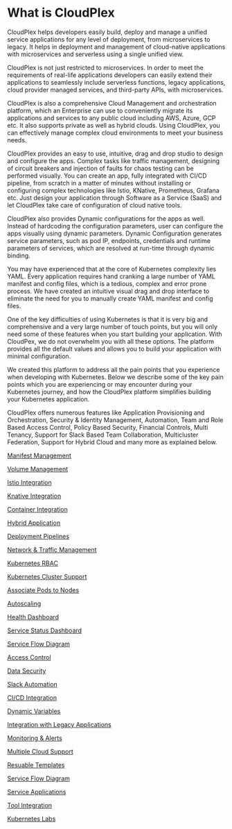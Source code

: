 # What is CloudPlex

CloudPlex helps developers easily build, deploy and manage a unified service applications for any level of deployment, from microservices to legacy. It helps in deployment and management of cloud-native applications with microservices and serverless using a single unified view. 

CloudPlex is not just restricted to microservices. In order to meet the requirements of real-life applications developers can easily extend their applications to seamlessly include serverless functions, legacy applications, cloud provider managed services, and third-party APIs, with microservices.

CloudPlex is also a comprehensive Cloud Management and orchestration platform, which an Enterprise can use to conveniently migrate its applications and services to any public cloud including AWS, Azure, GCP etc. It also supports private as well as hybrid clouds. Using CloudPlex, you can effectively manage complex cloud environments to meet your business needs.

CloudPlex provides an easy to use, intuitive, drag and drop studio to design and configure the apps. Complex tasks like traffic management, designing of circuit breakers and injection of faults for chaos testing can be performed visually. You can create an app, fully integrated with CI/CD pipeline, from scratch in a matter of minutes without installing or configuring complex technologies like Istio, KNative, Prometheus, Grafana etc. Just design your application through Software as a Service (SaaS) and let CloudPlex take care of configuration of cloud native tools. 

CloudPlex also provides Dynamic configurations for the apps as well. Instead of hardcoding the configuration parameters, user can configure the apps visually using dynamic parameters. Dynamic Configuration generates service parameters, such as pod IP, endpoints, credentials and runtime parameters of services, which are resolved at run-time through dynamic binding.

You may have experienced that at the core of Kubernetes complexity lies YAML. Every application requires hand cranking a large number of YAML manifest and config files, which is a tedious, complex and error prone process.  We have created an intuitive visual drag and drop interface to eliminate the need for you to manually create YAML manifest and config files. 

One of the key difficulties of using Kubernetes is that it is very big and comprehensive and a very large number of touch points, but you will only need some of these features when you start building your application. With CloudPex, we do not overwhelm you with all these options. The platform provides all the default values and allows you to build your application with minimal configuration. 

We created this platform to address all the pain points that you experience when developing with Kubernetes.  Below we describe some of the key pain points which you are experiencing  or may encounter during your Kubernetes journey, and how the CloudPlex platform simplifies building your Kubernetes application.

CloudPlex offers numerous features like Application Provisioning and Orchestration, Security & Identity Management, Automation, Team and Role Based Access Control, Policy Based Security, Financial Controls, Multi Tenancy, Support for Slack Based Team Collaboration, Multicluster Federation, Support for Hybrid Cloud and many more as explained below.  

[Manifest Management](/pages/user-guide/overview/cloudplex-features/cloudplex-features?id=manifest-management)

[Volume Management](/pages/user-guide/overview/cloudplex-features/cloudplex-features?id=volume-management)

[Istio Integration](/pages/user-guide/overview/cloudplex-features/cloudplex-features?id=istio-integration)

[Knative Integration](/pages/user-guide/overview/cloudplex-features/cloudplex-features?id=knative-integration)

[Container Integration](/pages/user-guide/overview/cloudplex-features/cloudplex-features?id=container-integration)

[Hybrid Application](/pages/user-guide/overview/cloudplex-features/cloudplex-features?id=hybrid-application)

[Deployment Pipelines](/pages/user-guide/overview/cloudplex-features/cloudplex-features?id=deployment-pipelines)

[Network & Traffic Management](/pages/user-guide/overview/cloudplex-features/cloudplex-features?id=network-traffic-management)

[Kubernetes RBAC](/pages/user-guide/overview/cloudplex-features/cloudplex-features?id=kubernetes-rbac)

[Kubernetes Cluster Support](/pages/user-guide/overview/cloudplex-features/cloudplex-features?id=kubernetes-cluster-support)

[Associate Pods to Nodes](/pages/user-guide/overview/cloudplex-features/cloudplex-features?id=associate-pods-to-nodes)

[Autoscaling](/pages/user-guide/overview/cloudplex-features/cloudplex-features?id=autoscaling)

[Health Dashboard](/pages/user-guide/overview/cloudplex-features/cloudplex-features?id=health-dashboard)

[Service Status Dashboard](/pages/user-guide/overview/cloudplex-features/cloudplex-features?id=service-status-dashboard)

[Service Flow Diagram](/pages/user-guide/overview/cloudplex-features/cloudplex-features?id=service-flow-diagram)

[Access Control](/pages/user-guide/overview/cloudplex-features/cloudplex-features?id=access-control)

[Data Security](/pages/user-guide/overview/cloudplex-features/cloudplex-features?id=data-security)

[Slack Automation](/pages/user-guide/overview/cloudplex-features/cloudplex-features?id=slack-automation)

[CI/CD Integration](/pages/user-guide/overview/cloudplex-features/cloudplex-features?id=cicd-integration)

[Dynamic Variables](/pages/user-guide/overview/cloudplex-features/cloudplex-features?id=dynamic-variables)

[Integration with Legacy Applications](/pages/user-guide/overview/cloudplex-features/cloudplex-features?id=integration-with-legacy-applications)

[Monitoring & Alerts](/pages/user-guide/overview/cloudplex-features/cloudplex-features?id=monitoring-amp-alerts)

[Multiple Cloud Support](/pages/user-guide/overview/cloudplex-features/cloudplex-features?id=multiple-cloud-support)

[Resuable Templates](/pages/user-guide/overview/cloudplex-features/cloudplex-features?id=reusable-templates)

[Service Flow Diagram](/pages/user-guide/overview/cloudplex-features/cloudplex-features?id=service-flow-diagram)

[Service Applications](/pages/user-guide/overview/cloudplex-features/cloudplex-features?id=service-application)

[Tool Integration](/pages/user-guide/overview/cloudplex-features/cloudplex-features?id=tools-integration)

[Kubernetes Labs](/pages/user-guide/overview/cloudplex-features/cloudplex-features?id=kubernetes-labs)